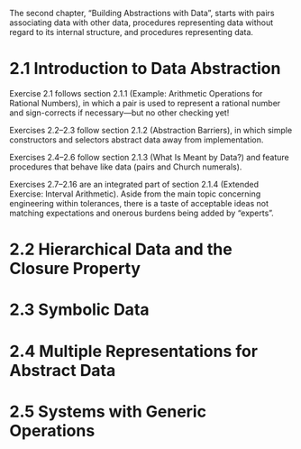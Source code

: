 The second chapter, “Building Abstractions with Data”, starts with pairs associating data with other data, procedures representing data without regard to its internal structure, and procedures representing data.

# 2.1 Introduction to Data Abstraction

Exercise 2.1 follows section 2.1.1 (Example: Arithmetic Operations for Rational Numbers), in which a pair is used to represent a rational number and sign-corrects if necessary—but no other checking yet!

Exercises 2.2–2.3 follow section 2.1.2 (Abstraction Barriers), in which simple constructors and selectors abstract data away from implementation.

Exercises 2.4–2.6 follow section 2.1.3 (What Is Meant by Data?) and feature procedures that behave like data (pairs and Church numerals).

Exercises 2.7–2.16 are an integrated part of section 2.1.4 (Extended Exercise: Interval Arithmetic). Aside from the main topic concerning engineering within tolerances, there is a taste of acceptable ideas not matching expectations and onerous burdens being added by “experts”.

# 2.2 Hierarchical Data and the Closure Property


# 2.3 Symbolic Data


# 2.4 Multiple Representations for Abstract Data


# 2.5 Systems with Generic Operations
